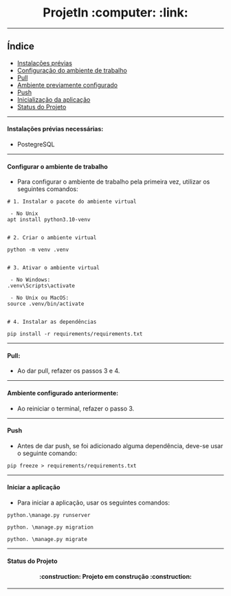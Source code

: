 <h1 align="center">ProjetIn :computer: :link:</h1>

----
## Índice 

* [Instalações prévias](#Instalações-prévias-necessárias)
* [Configuração do ambiente de trabalho](#Configurar-o-ambiente-de-trabalho)
* [Pull](#Pull)
* [Ambiente previamente configurado](#Ambiente-configurado-anteriormente)
* [Push](#Push)
* [Inicialização da aplicação](#Iniciar-a-aplicação)
* [Status do Projeto](#status-do-Projeto)

----
#### Instalações prévias necessárias:
- PostegreSQL

----
#### Configurar o ambiente de trabalho

- Para configurar o ambiente de trabalho pela primeira vez, utilizar os seguintes comandos:

```
# 1. Instalar o pacote do ambiente virtual

 - No Unix
apt install python3.10-venv


# 2. Criar o ambiente virtual

python -m venv .venv


# 3. Ativar o ambiente virtual
 
 - No Windows:
.venv\Scripts\activate

 - No Unix ou MacOS:
source .venv/bin/activate


# 4. Instalar as dependências

pip install -r requirements/requirements.txt
````
----
####  Pull:
- Ao dar pull, refazer os passos 3 e 4.

----
####  Ambiente configurado anteriormente:
- Ao reiniciar o terminal, refazer o passo 3.

----
#### Push
- Antes de dar push, se foi adicionado alguma dependência, deve-se usar o seguinte comando:
```
pip freeze > requirements/requirements.txt
```
----

#### Iniciar a aplicação
- Para iniciar a aplicação, usar os seguintes comandos:
```
python.\manage.py runserver
```
```
python. \manage.py migration
```
```
python. \manage.py migrate
```
----
#### Status do Projeto
<h4 align="center"> 
    :construction:  Projeto em construção  :construction:
</h4>

----